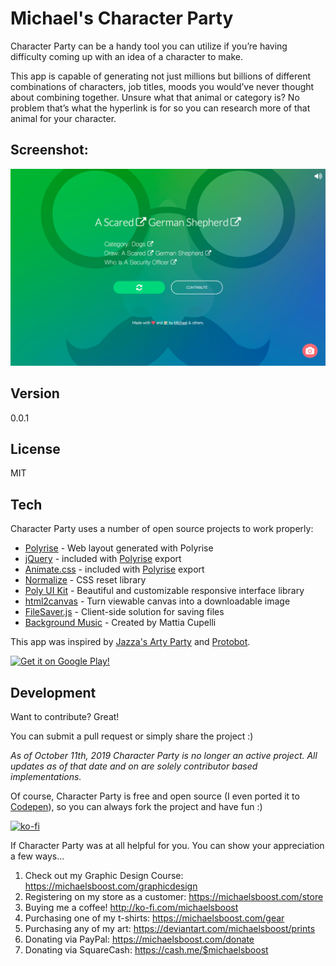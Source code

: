 Michael's Character Party
===================

Character Party can be a handy tool you can utilize if you’re having difficulty coming up with an idea of a character to make.

This app is capable of generating not just millions but billions of different combinations of characters, job titles, moods you would’ve never thought about combining together. Unsure what that animal or category is? No problem that’s what the hyperlink is for so you can research more of that animal for your character.

Screenshot:
-------------

![](https://raw.githubusercontent.com/michaelsboost/Character-Party/gh-pages/screenshot.png)

Version
-------------

0.0.1

License
-------------

MIT

Tech
-------------

Character Party uses a number of open source projects to work properly:

* [Polyrise](https://github.com/michaelsboost/Polyrise) - Web layout generated with Polyrise
* [jQuery](http://jquery.com/) - included with [Polyrise](https://github.com/michaelsboost/Polyrise) export
* [Animate.css](https://github.com/daneden/animate.css) - included with [Polyrise](https://github.com/michaelsboost/Polyrise) export
* [Normalize](https://github.com/necolas/normalize.css) - CSS reset library
* [Poly UI Kit](https://github.com/Guilh/Poly) - Beautiful and customizable responsive interface library
* [html2canvas](https://html2canvas.hertzen.com) - Turn viewable canvas into a downloadable image
* [FileSaver.js](https://github.com/eligrey/FileSaver.js/) - Client-side solution for saving files
* [Background Music](https://youtu.be/uIYBnfsB37k) - Created by Mattia Cupelli

This app was inspired by [Jazza's Arty Party](https://jazzastudios.com/product/arty-games/) and [Protobot](http://protobot.org/).

[![Get it on Google Play!](https://play.google.com/intl/en_us/badges/images/generic/en_badge_web_generic.png)](https://play.google.com/store/apps/details?id=com.webdgap.characterparty)

Development
-------------

Want to contribute? Great!  

You can submit a pull request or simply share the project :)

*As of October 11th, 2019 Character Party is no longer an active project.
All updates as of that date and on are solely contributor based implementations.*

Of course, Character Party is free and open source (I even ported it to [Codepen](https://codepen.io/michaelsboost/pen/bGbZJKj?editors=0100)), so you can always fork the project and have fun :)

[![ko-fi](https://az743702.vo.msecnd.net/cdn/kofi2.png?v=0)](https://ko-fi.com/michaelsboost)

If Character Party was at all helpful for you. You can show your appreciation a few ways...

1) Check out my Graphic Design Course: https://michaelsboost.com/graphicdesign
2) Registering on my store as a customer: https://michaelsboost.com/store
3) Buying me a coffee! http://ko-fi.com/michaelsboost
4) Purchasing one of my t-shirts: https://michaelsboost.com/gear
5) Purchasing any of my art: https://deviantart.com/michaelsboost/prints
6) Donating via PayPal: https://michaelsboost.com/donate
7) Donating via SquareCash: https://cash.me/$michaelsboost
